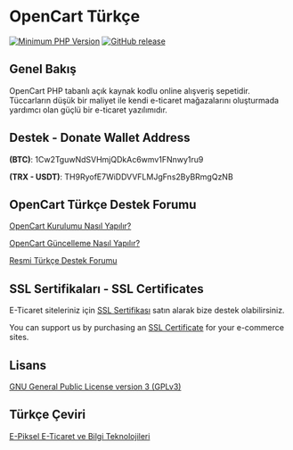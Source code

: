 # OpenCart Türkçe

[![Minimum PHP Version](https://img.shields.io/badge/php-%3E%3D%208.0-8892BF.svg?style=flat-square)](https://php.net/)
[![GitHub release](https://img.shields.io/github/v/release/epiksel/opencart-tr)](https://github.com/epiksel/opencart-tr)

## Genel Bakış

OpenCart PHP tabanlı açık kaynak kodlu online alışveriş sepetidir. Tüccarların düşük bir maliyet ile kendi e-ticaret mağazalarını oluşturmada yardımcı olan güçlü bir e-ticaret yazılımıdır.

## Destek - Donate Wallet Address
**(BTC)**: 1Cw2TguwNdSVHmjQDkAc6wmv1FNnwy1ru9

**(TRX - USDT)**: TH9RyofE7WiDDVVFLMJgFns2ByBRmgQzNB

## OpenCart Türkçe Destek Forumu

[OpenCart Kurulumu Nasıl Yapılır?](https://weblenti.com/tr/eticaret-yazilimlari/opencart-kurulumu-nasil-yapilir)

[OpenCart Güncelleme Nasıl Yapılır?](https://weblenti.com/tr/eticaret-yazilimlari/opencart-guncelleme-nasil-yapilir)

[Resmi Türkçe Destek Forumu](http://forum.opencart.com/viewforum.php?f=171)

## SSL Sertifikaları - SSL Certificates
E-Ticaret siteleriniz için [SSL Sertifikası](https://openix.io/tr/ssl-sertifikalari?tracking=5b998465b6371) satın alarak bize destek olabilirsiniz.

You can support us by purchasing an [SSL Certificate](https://openix.io/en/ssl-certificates?tracking=5b998465b6371) for your e-commerce sites.

## Lisans

[GNU General Public License version 3 (GPLv3)](https://github.com/epiksel/opencart-tr/blob/master/lisans.txt)

## Türkçe Çeviri

[E-Piksel E-Ticaret ve Bilgi Teknolojileri](https://e-piksel.com)
